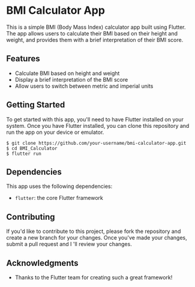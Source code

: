 
# BMI Calculator App

This is a simple BMI (Body Mass Index) calculator app built using Flutter. The app allows users to calculate their BMI based on their height and weight, and provides them with a brief interpretation of their BMI score.

## Features

- Calculate BMI based on height and weight
- Display a brief interpretation of the BMI score
- Allow users to switch between metric and imperial units



## Getting Started

To get started with this app, you'll need to have Flutter installed on your system. Once you have Flutter installed, you can clone this repository and run the app on your device or emulator.

```
$ git clone https://github.com/your-username/bmi-calculator-app.git
$ cd BMI_Calculator
$ flutter run
```

## Dependencies

This app uses the following dependencies:

- `flutter`: the core Flutter framework


## Contributing

If you'd like to contribute to this project, please fork the repository and create a new branch for your changes. Once you've made your changes, submit a pull request and I 'll review your changes.


## Acknowledgments

- Thanks to the Flutter team for creating such a great framework!
